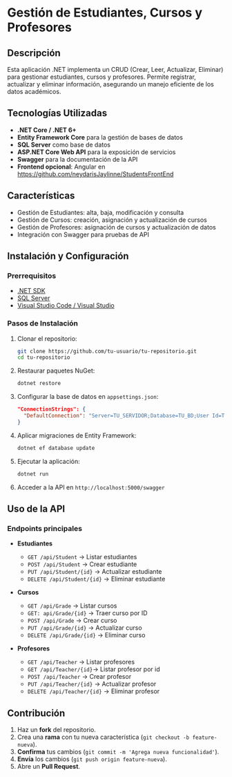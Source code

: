 # Gestión de Estudiantes, Cursos y Profesores

## Descripción
Esta aplicación .NET implementa un CRUD (Crear, Leer, Actualizar, Eliminar) para gestionar estudiantes, cursos y profesores. Permite registrar, actualizar y eliminar información, asegurando un manejo eficiente de los datos académicos.

## Tecnologías Utilizadas
- **.NET Core / .NET 6+**
- **Entity Framework Core** para la gestión de bases de datos
- **SQL Server** como base de datos
- **ASP.NET Core Web API** para la exposición de servicios
- **Swagger** para la documentación de la API
- **Frontend opcional**: Angular en https://github.com/neydarisJaylinne/StudentsFrontEnd
## Características
- Gestión de Estudiantes: alta, baja, modificación y consulta
- Gestión de Cursos: creación, asignación y actualización de cursos
- Gestión de Profesores: asignación de cursos y actualización de datos
- Integración con Swagger para pruebas de API

## Instalación y Configuración
### Prerrequisitos
- [.NET SDK](https://dotnet.microsoft.com/download)
- [SQL Server](https://www.microsoft.com/es-es/sql-server)
- [Visual Studio Code / Visual Studio](https://visualstudio.microsoft.com/)

### Pasos de Instalación
1. Clonar el repositorio:
   ```sh
   git clone https://github.com/tu-usuario/tu-repositorio.git
   cd tu-repositorio
   ```
2. Restaurar paquetes NuGet:
   ```sh
   dotnet restore
   ```
3. Configurar la base de datos en `appsettings.json`:
   ```json
   "ConnectionStrings": {
     "DefaultConnection": "Server=TU_SERVIDOR;Database=TU_BD;User Id=TU_USUARIO;Password=TU_CONTRASEÑA;"
   }
   ```
4. Aplicar migraciones de Entity Framework:
   ```sh
   dotnet ef database update
   ```
5. Ejecutar la aplicación:
   ```sh
   dotnet run
   ```
6. Acceder a la API en `http://localhost:5000/swagger`

## Uso de la API
### Endpoints principales
- **Estudiantes**
  - `GET /api/Student` → Listar estudiantes
  - `POST /api/Student` → Crear estudiante
  - `PUT /api/Student/{id}` → Actualizar estudiante
  - `DELETE /api/Student/{id}` → Eliminar estudiante

- **Cursos**
  - `GET /api/Grade` → Listar cursos
  - `GET: api/Grade/{id}` -> Traer curso por ID
  - `POST /api/Grade` → Crear curso
  - `PUT /api/Grade/{id}` → Actualizar curso
  - `DELETE /api/Grade/{id}` → Eliminar curso

- **Profesores**
  - `GET /api/Teacher` → Listar profesores
  - `GET /api/Teacher/{id}`-> Listar profesor por id
  - `POST /api/Teacher` → Crear profesor
  - `PUT /api/Teacher/{id}` → Actualizar profesor
  - `DELETE /api/Teacher/{id}` → Eliminar profesor

## Contribución
1. Haz un **fork** del repositorio.
2. Crea una **rama** con tu nueva característica (`git checkout -b feature-nueva`).
3. **Confirma** tus cambios (`git commit -m 'Agrega nueva funcionalidad'`).
4. **Envía** los cambios (`git push origin feature-nueva`).
5. Abre un **Pull Request**.

